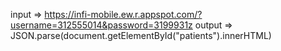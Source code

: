 input => https://infi-mobile.ew.r.appspot.com/?username=312555014&password=3199931z
output => JSON.parse(document.getElementById("patients").innerHTML)
